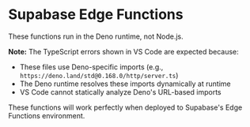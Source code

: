 # Supabase Edge Functions

These functions run in the Deno runtime, not Node.js.

**Note:** The TypeScript errors shown in VS Code are expected because:
- These files use Deno-specific imports (e.g., `https://deno.land/std@0.168.0/http/server.ts`)
- The Deno runtime resolves these imports dynamically at runtime
- VS Code cannot statically analyze Deno's URL-based imports

These functions will work perfectly when deployed to Supabase's Edge Functions environment.

